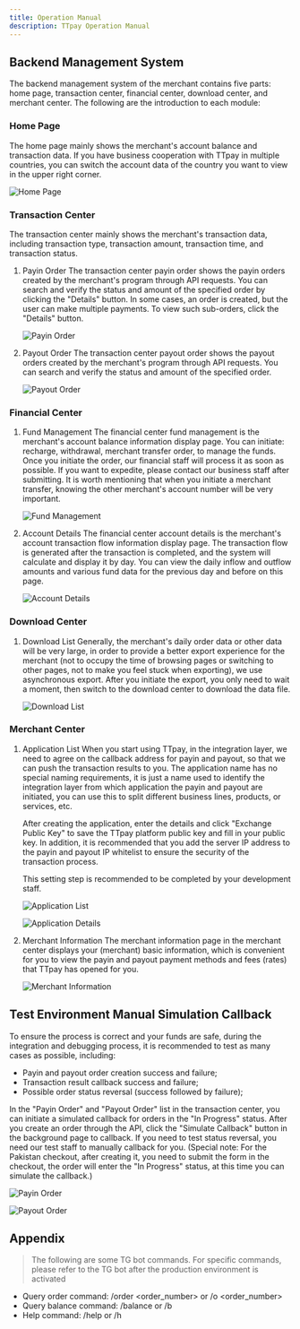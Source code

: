 ```yaml
---
title: Operation Manual
description: TTpay Operation Manual
---
```


## Backend Management System

The backend management system of the merchant contains five parts: home page, transaction center, financial center, download center, and merchant center.
The following are the introduction to each module:

### Home Page

The home page mainly shows the merchant's account balance and transaction data. If you have business cooperation with TTpay in multiple countries, you can switch the account data of the country you want to view in the upper right corner.

![Home Page](/home/en/20250718-104640.388-1.jpg)

### Transaction Center

The transaction center mainly shows the merchant's transaction data, including transaction type, transaction amount, transaction time, and transaction status.

1. Payin Order
   The transaction center payin order shows the payin orders created by the merchant's program through API requests. You can search and verify the status and amount of the specified order by clicking the "Details" button. In some cases, an order is created, but the user can make multiple payments. To view such sub-orders, click the "Details" button.

   ![Payin Order](/home/en/20250718-104640.388-7.jpg)

2. Payout Order
   The transaction center payout order shows the payout orders created by the merchant's program through API requests. You can search and verify the status and amount of the specified order.

   ![Payout Order](/home/en/20250718-104640.388-2.jpg)

### Financial Center

1. Fund Management
   The financial center fund management is the merchant's account balance information display page. You can initiate: recharge, withdrawal, merchant transfer order, to manage the funds. Once you initiate the order, our financial staff will process it as soon as possible. If you want to expedite, please contact our business staff after submitting. It is worth mentioning that when you initiate a merchant transfer, knowing the other merchant's account number will be very important.

   ![Fund Management](/home/en/20250718-104640.388-3.jpg)

2. Account Details
   The financial center account details is the merchant's account transaction flow information display page. The transaction flow is generated after the transaction is completed, and the system will calculate and display it by day. You can view the daily inflow and outflow amounts and various fund data for the previous day and before on this page.

   ![Account Details](/home/en/20250718-104640.388-4.jpg)

### Download Center

1. Download List
   Generally, the merchant's daily order data or other data will be very large, in order to provide a better export experience for the merchant (not to occupy the time of browsing pages or switching to other pages, not to make you feel stuck when exporting), we use asynchronous export. After you initiate the export, you only need to wait a moment, then switch to the download center to download the data file.

   ![Download List](/home/en/20250718-104640.388-5.jpg)

### Merchant Center

1. Application List
   When you start using TTpay, in the integration layer, we need to agree on the callback address for payin and payout, so that we can push the transaction results to you. The application name has no special naming requirements, it is just a name used to identify the integration layer from which application the payin and payout are initiated, you can use this to split different business lines, products, or services, etc.

   After creating the application, enter the details and click "Exchange Public Key" to save the TTpay platform public key and fill in your public key. In addition, it is recommended that you add the server IP address to the payin and payout IP whitelist to ensure the security of the transaction process.

   This setting step is recommended to be completed by your development staff.

   ![Application List](/home/20250718-102242.jpeg)

   ![Application Details](/home/20250718-102333.jpeg)

2. Merchant Information
   The merchant information page in the merchant center displays your (merchant) basic information, which is convenient for you to view the payin and payout payment methods and fees (rates) that TTpay has opened for you.

   ![Merchant Information](/home/20250718-102435.jpeg)

## Test Environment Manual Simulation Callback

To ensure the process is correct and your funds are safe, during the integration and debugging process, it is recommended to test as many cases as possible, including:

- Payin and payout order creation success and failure;
- Transaction result callback success and failure;
- Possible order status reversal (success followed by failure);

In the "Payin Order" and "Payout Order" list in the transaction center, you can initiate a simulated callback for orders in the "In Progress" status. After you create an order through the API, click the "Simulate Callback" button in the background page to callback. If you need to test status reversal, you need our test staff to manually callback for you. (Special note: For the Pakistan checkout, after creating it, you need to submit the form in the checkout, the order will enter the "In Progress" status, at this time you can simulate the callback.)

![Payin Order](/home/20250718-102702.jpeg)

![Payout Order](/home/20250718-102753.jpeg)

## Appendix

> The following are some TG bot commands. For specific commands, please refer to the TG bot after the production environment is activated

- Query order command: /order <order_number> or /o <order_number>
- Query balance command: /balance or /b
- Help command: /help or /h
